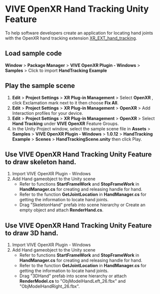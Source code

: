 # VIVE OpenXR Hand Tracking Unity Feature

To help software developers create an application for locating hand joints with the OpenXR hand tracking extension [XR_EXT_hand_tracking](https://www.khronos.org/registry/OpenXR/specs/1.0/html/xrspec.html#XR_EXT_hand_tracking).

## Load sample code
**Window** > **Package Manager** > **VIVE OpenXR Plugin - Windows** > **Samples** > Click to import **HandTracking Example**

## Play the sample scene    
1. **Edit** > **Project Settings** > **XR Plug-in Management** > Select **OpenXR** , click Exclamation mark next to it then choose **Fix All**.
2. **Edit** > **Project Settings** > **XR Plug-in Management** > **OpenXR** > Add Interaction profiles for your device.
3. **Edit** > **Project Settings** > **XR Plug-in Management** > **OpenXR** > Select **Hand Tracking** under **VIVE OpenXR** Feature Groups.
4. In the Unity Project window, select the sample scene file in **Assets** > **Samples** > **VIVE OpenXR Plugin - Windows** > **1.0.12** > **HandTracking Example** > **Scenes** > **HandTrackingScene.unity** then click Play.

## Use VIVE OpenXR Hand Tracking Unity Feature to draw skeleton hand.
1. Import VIVE OpenXR Plugin - Windows
2. Add Hand gameobject to the Unity scene
    - Refer to functions **StartFrameWork** and **StopFrameWork** in **HandManager.cs** for creating and releasing handle for hand.
    - Refer to the function **GetJointLocation** in **HandManager.cs** for getting the information to locate hand joints.
    - Drag "SkeletonHand" prefab into scene hierarchy or Create an empty object and attach **RenderHand.cs**.

## Use VIVE OpenXR Hand Tracking Unity Feature to draw 3D hand.
1. Import VIVE OpenXR Plugin - Windows
2. Add Hand gameobject to the Unity scene
    - Refer to functions **StartFrameWork** and **StopFrameWork** in **HandManager.cs** for creating and releasing handle for hand.
    - Refer to the function **GetJointLocation** in **HandManager.cs** for getting the information to locate hand joints.
    - Drag "3DHand" prefab into scene hierarchy or attach **RenderModel.cs** to "ObjModelHandLeft_26.fbx" and "ObjModelHandRight_26.fbx".
